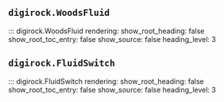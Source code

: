 ## `digirock.WoodsFluid`

::: digirock.WoodsFluid
    rendering:
      show_root_heading: false
      show_root_toc_entry: false
      show_source: false
      heading_level: 3


## `digirock.FluidSwitch`

::: digirock.FluidSwitch
    rendering:
      show_root_heading: false
      show_root_toc_entry: false
      show_source: false
      heading_level: 3